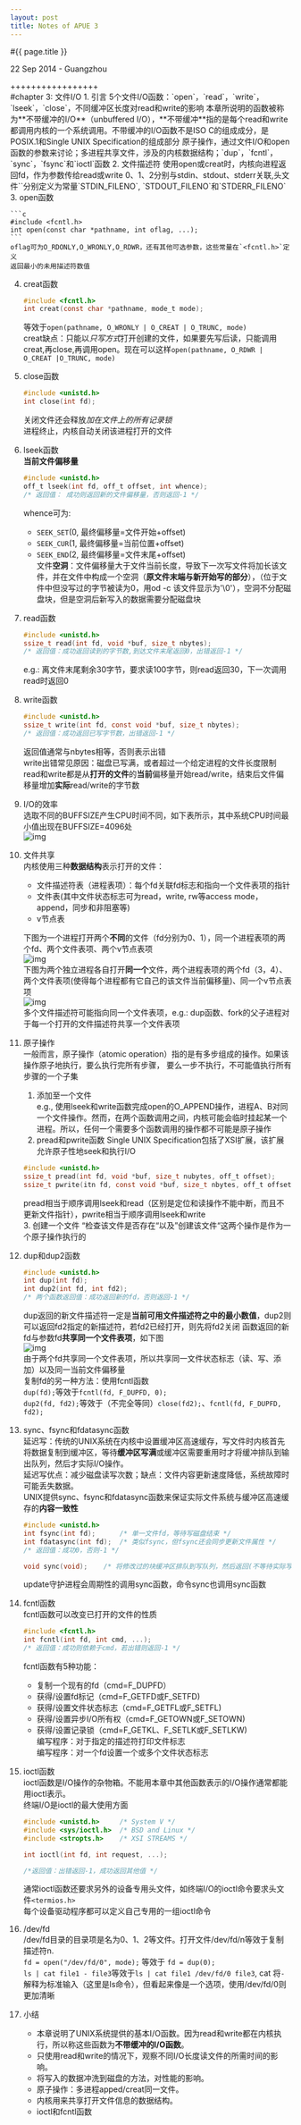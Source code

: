 ```yaml
---
layout: post
title: Notes of APUE 3
---
```


#{{ page.title }}  
<p class="meta">22 Sep 2014 - Guangzhou</p>   
+++++++++++++++++  
<br>
#chapter 3: 文件I/O
1. 引言  
    5个文件I/O函数：`open`，`read`，`write`，`lseek`，`close`，不同缓冲区长度对read和write的影响  
    本章所说明的函数被称为**不带缓冲的I/O**（unbuffered I/O），**不带缓冲**指的是每个read和write都调用内核的一个系统调用。不带缓冲的I/O函数不是ISO C的组成成分，是POSIX.1和Single UNIX Specification的组成部分  
    原子操作，通过文件I/O和open函数的参数来讨论；多进程共享文件，涉及的内核数据结构；`dup`，`fcntl`，`sync`，`fsync`和`ioctl`函数  
2. 文件描述符  
    使用open或creat时，内核向进程返回fd，作为参数传给read或write
    0、1、2分别与stdin、stdout、stderr关联,头文件`<unistd.h>`分别定义为常量`STDIN_FILENO`, `STDOUT_FILENO`和`STDERR_FILENO`  
3. open函数  

    ```c
    #include <fcntl.h>  
    int open(const char *pathname, int oflag, ...);  
    ```   
    oflag可为O_RDONLY,O_WRONLY,O_RDWR，还有其他可选参数，这些常量在`<fcntl.h>`定义  
    返回最小的未用描述符数值  
4. creat函数  

    ```c
    #include <fcntl.h>  
    int creat(const char *pathname, mode_t mode);  
    ```  
    等效于`open(pathname, O_WRONLY | O_CREAT | O_TRUNC, mode)`  
    creat缺点：只能以*只写方式*打开创建的文件，如果要先写后读，只能调用creat,再close,再调用open。现在可以这样`open(pathname, O_RDWR | O_CREAT |O_TRUNC, mode)`  
5. close函数  

    ```c
    #include <unistd.h>  
    int close(int fd);  
    ```   
    关闭文件还会释放*加在文件上的所有记录锁*  
    进程终止，内核自动关闭该进程打开的文件
6. lseek函数  
    **当前文件偏移量**  

    ```c
    #include <unistd.h>  
    off_t lseek(int fd, off_t offset, int whence);  
    /* 返回值： 成功则返回新的文件偏移量，否则返回-1 */  
    ```   
    whence可为: 
    * `SEEK_SET`(0, 最终偏移量=文件开始+offset)   
    * `SEEK_CUR`(1, 最终偏移量=当前位置+offset)  
    * `SEEK_END`(2, 最终偏移量=文件末尾+offset)  
    文件**空洞**：文件偏移量大于文件当前长度，导致下一次写文件将加长该文件，并在文件中构成一个空洞（**原文件末端与新开始写的部分**），（位于文件中但没写过的字节被读为0，用od -c 该文件显示为'\0'），空洞不分配磁盘块，但是空洞后新写入的数据需要分配磁盘块
7. read函数  

    ```c
    #include <unistd.h>
    ssize_t read(int fd, void *buf, size_t nbytes);
    /* 返回值：成功返回读到的字节数,到达文件末尾返回0，出错返回-1 */
    ```  
    e.g.: 离文件末尾剩余30字节，要求读100字节，则read返回30，下一次调用read时返回0
8. write函数  
    
    ```c
    #include <unistd.h>
    ssize_t write(int fd, const void *buf, size_t nbytes);
    /* 返回值：成功返回已写字节数，出错返回-1 */
    ```

    返回值通常与nbytes相等，否则表示出错  
    write出错常见原因：磁盘已写满，或者超过一个给定进程的文件长度限制   
    read和write都是从**打开的文件**的**当前**偏移量开始read/write，结束后文件偏移量增加**实际**read/write的字节数  
9. I/O的效率  
    选取不同的BUFFSIZE产生CPU时间不同，如下表所示，其中系统CPU时间最小值出现在BUFFSIZE=4096处  
    ![img][3.9]
10. 文件共享  
    内核使用三种**数据结构**表示打开的文件：  
    * 文件描述符表（进程表项）：每个fd关联fd标志和指向一个文件表项的指针
    * 文件表(其中文件状态标志可为read，write, rw等access mode，append，同步和非阻塞等)
    * v节点表  

    下图为一个进程打开两个**不同**的文件（fd分别为0、1），同一个进程表项的两个fd、两个文件表项、两个v节点表项  
    ![img][3.10.1]  
    下图为两个独立进程各自打开**同一个**文件，两个进程表项的两个fd（3，4）、两个文件表项(使得每个进程都有它自己的该文件当前偏移量)、同一个v节点表项  
    ![img][3.10.2]  
    多个文件描述符可能指向同一个文件表项，e.g.: dup函数、fork的父子进程对于每一个打开的文件描述符共享一个文件表项  
11. 原子操作  
    一般而言，原子操作（atomic operation）指的是有多步组成的操作。如果该操作原子地执行，要么执行完所有步骤， 要么一步不执行，不可能值执行所有步骤的一个子集  
    1. 添加至一个文件  
    e.g., 使用lseek和write函数完成open的O_APPEND操作，进程A、B对同一个文件操作。然而，在两个函数调用之间，内核可能会临时挂起某一个进程。所以，任何一个需要多个函数调用的操作都不可能是原子操作  
    2. pread和pwrite函数
    Single UNIX Specification包括了XSI扩展，该扩展允许原子性地seek和执行I/O  

    ```c
    #include <unistd.h>
    ssize_t pread(int fd, void *buf, size_t nubytes, off_t offset);
    ssize_t pwrite(itn fd, const void *buf, size_t nbytes, off_t offset);
    ```  
    pread相当于顺序调用lseek和read（区别是定位和读操作不能中断，而且不更新文件指针），pwrite相当于顺序调用lseek和write  
    3. 创建一个文件
    “检查该文件是否存在“以及”创建该文件“这两个操作是作为一个原子操作执行的
12. dup和dup2函数  

    ```c
    #include <unistd.h>
    int dup(int fd);
    int dup2(int fd, int fd2);
    /* 两个函数返回值：成功返回新的fd，否则返回-1 */
    ```
    dup返回的新文件描述符一定是**当前可用文件描述符之中的最小数值**，dup2则可以返回fd2指定的新描述符，若fd2已经打开，则先将fd2关闭
    函数返回的新fd与参数fd**共享同一个文件表项**，如下图  
    ![img][3.12]  
    由于两个fd共享同一个文件表项，所以共享同一文件状态标志（读、写、添加）以及同一当前文件偏移量  
    复制fd的另一种方法：使用fcntl函数  
    `dup(fd);`等效于`fcntl(fd, F_DUPFD, 0);`  
    `dup2(fd, fd2);`等效于（不完全等同）`close(fd2);`、`fcntl(fd, F_DUPFD, fd2);`  
13. sync、fsync和fdatasync函数  
    延迟写：传统的UNIX系统在内核中设置缓冲区高速缓存，写文件时内核首先将数据复制到缓冲区，等待**缓冲区写满**或缓冲区需要重用时才将缓冲排队到输出队列，然后才实际I/O操作。  
    延迟写优点：减少磁盘读写次数；缺点：文件内容更新速度降低，系统故障时可能丢失数据。  
    UNIX提供sync、fsync和fdatasync函数来保证实际文件系统与缓冲区高速缓存的**内容一致性**  
    
    ```c
    #include <unistd.h>
    int fsync(int fd);      /* 单一文件fd，等待写磁盘结束 */
    int fdatasync(int fd);  /* 类似fsync，但fsync还会同步更新文件属性 */
    /* 返回值：成功0，否则-1 */

    void sync(void);    /* 将修改过的块缓冲区排队到写队列，然后返回(不等待实际写磁盘结束) */
    ```
    update守护进程会周期性的调用sync函数，命令sync也调用sync函数  
14. fcntl函数  
    fcntl函数可以改变已打开的文件的性质  
    
    ```c
    #include <fcntl.h>
    int fcntl(int fd, int cmd, ...);
    /* 返回值：成功则依赖于cmd，若出错则返回-1 */
    ```
    fcntl函数有5种功能：  
    * 复制一个现有的fd（cmd=F_DUPFD）
    * 获得/设置fd标记（cmd=F_GETFD或F_SETFD) 
    * 获得/设置文件状态标志（cmd=F_GETFL或F_SETFL)
    * 获得/设置异步I/O所有权（cmd=F_GETOWN或F_SETOWN)
    * 获得/设置记录锁（cmd=F_GETKL、F_SETLK或F_SETLKW)  
    编写程序：对于指定的描述符打印文件标志  
    编写程序：对一个fd设置一个或多个文件状态标志
15. ioctl函数  
    ioctl函数是I/O操作的杂物箱。不能用本章中其他函数表示的I/O操作通常都能用ioctl表示。  
    终端I/O是ioctl的最大使用方面  

    ```c
    #include <unistd.h>     /* System V */
    #include <sys/ioctl.h>  /* BSD and Linux */
    #include <stropts.h>    /* XSI STREAMS */

    int ioctl(int fd, int request, ...);

    /*返回值：出错返回-1，成功返回其他值 */
    ```
    通常ioctl函数还要求另外的设备专用头文件，如终端I/O的ioctl命令要求头文件`<termios.h>`  
    每个设备驱动程序都可以定义自己专用的一组ioctl命令  
16. /dev/fd  
    /dev/fd目录的目录项是名为0、1、2等文件。打开文件/dev/fd/n等效于复制描述符n.  
    `fd = open("/dev/fd/0", mode);` 等效于 `fd = dup(0);`  
    `ls | cat file1 - file3`等效于`ls | cat file1 /dev/fd/0 file3`, cat 将`-`解释为标准输入（这里是ls命令），但看起来像是一个选项，使用/dev/fd/0则更加清晰  
17. 小结  
    * 本章说明了UNIX系统提供的基本I/O函数。因为read和write都在内核执行，所以称这些函数为**不带缓冲的I/O函数**。  
    * 只使用read和write的情况下，观察不同I/O长度读文件的所需时间的影响。  
    * 将写入的数据冲洗到磁盘的方法，对性能的影响。  
    * 原子操作：多进程apped/creat同一文件。  
    * 内核用来共享打开文件信息的数据结构。   
    * ioctl和fcntl函数  

<br>


[apue官网]: http://www.apuebook.com

[1.2]: /images/apue/1.2.png "unix architecture"
[1.11]: /images/apue/1.11.png "diff between library function and system call"
[2.2.1]: /images/apue/2.2.1.png "iso c"
[2.2.2.1]: /images/apue/2.2.2.1.png
[2.2.2.2]: /images/apue/2.2.2.2.png
[2.2.2.3]: /images/apue/2.2.2.3.png
[2.2.2.4]: /images/apue/2.2.2.4.png
[2.8]: /images/apue/2.8.png "primitive system data type"
[3.9]: /images/apue/3.9.png "BUFFSIZE influence efficiency"
[3.10.1]: /images/apue/3.10.1.png "file sharing"
[3.10.2]: /images/apue/3.10.2.png "file sharing"
[3.12]: /images/apue/3.12.png "dup"
[4.2]: /images/apue/4.2.png "struct stat"
